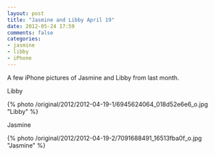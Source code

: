```yaml
---
layout: post
title: "Jasmine and Libby April 19"
date: 2012-05-24 17:59
comments: false
categories: 
- jasmine
- libby
- iPhone
---
```

A few iPhone pictures of Jasmine and Libby from last month.

Libby
  


{% photo /original/2012/2012-04-19-1/6945624064_018d52e6e6_o.jpg "Libby" %}


Jasmine



{% photo /original/2012/2012-04-19-2/7091688491_16513fba0f_o.jpg "Jasmine" %}

